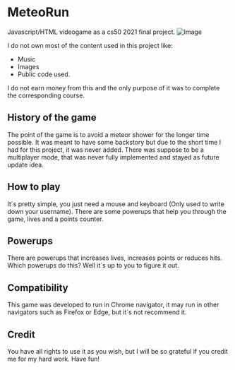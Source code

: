# MeteoRun
Javascript/HTML videogame as a cs50 2021 final project.
![Image](https://hprobertos.github.io/images/pic1.jpg)

I do not own most of the content used in this project like: 
* Music 
* Images 
* Public code used. 

I do not earn money from this and the only purpose of it was to complete the corresponding course.

## History of the game
The point of the game is to avoid a meteor shower for the longer time possible. It was meant to have some backstory but due to the short time I had for this project, it was never added. There was suppose to be a multiplayer mode, that was never fully implemented and stayed as future update idea.

## How to play
It´s pretty simple, you just need a mouse and keyboard (Only used to write down your username). There are some powerups that help you through the game, lives and a points counter.

## Powerups
There are powerups that increases lives, increases points or reduces hits. Which powerups do this? Well it´s up to you to figure it out. 

## Compatibility 
This game was developed to run in Chrome navigator, it may run in other navigators such as Firefox or Edge, but it´s not recommend it.

## Credit
You have all rights to use it as you wish, but I will be so grateful if you credit me for my hard work. Have fun!
